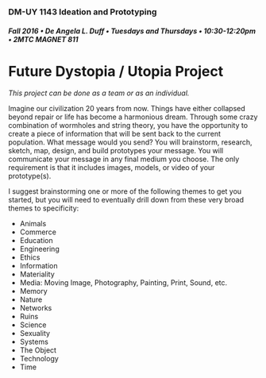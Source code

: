 ### DM-UY 1143 Ideation and Prototyping
##### Fall 2016 • De Angela L. Duff • Tuesdays and Thursdays • 10:30-12:20pm • 2MTC MAGNET 811

# Future Dystopia / Utopia Project


_This project can be done as a team or as an individual._

Imagine our civilization 20 years from now. Things have either collapsed beyond repair or life has become a harmonious dream. Through some crazy combination of wormholes and string theory, you have the opportunity to create a piece of information that will be sent back to the current population. What message would you send? You will brainstorm, research, sketch, map, design, and build prototypes your message. You will communicate your message in any final medium you choose. The only requirement is that it includes images, models, or video of your prototype(s).

I suggest brainstorming one or more of the following themes to get you started, but you will need to eventually drill down from these very broad themes to specificity:

*   Animals
*   Commerce
*   Education
*   Engineering
*   Ethics
*   Information
*   Materiality
*   Media: Moving Image, Photography, Painting, Print, Sound, etc.
*   Memory
*   Nature
*   Networks
*   Ruins
*   Science
*   Sexuality
*   Systems
*   The Object
*   Technology
*   Time
